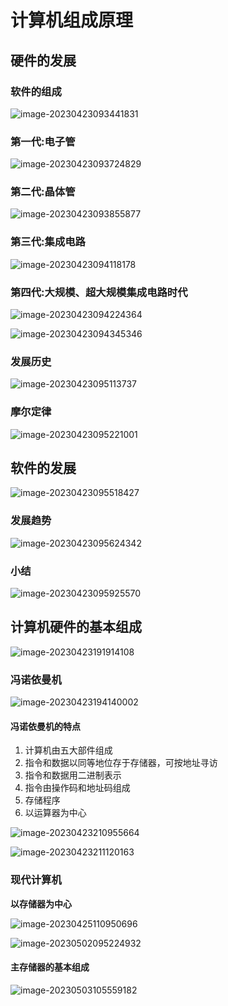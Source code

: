 # 计算机组成原理

## 硬件的发展

### **软件的组成**

![image-20230423093441831](https://ltpbje.oss-cn-zhangjiakou.aliyuncs.com/img/202305091912339.png)

### 第一代:**电子管**

![image-20230423093724829](https://ltpbje.oss-cn-zhangjiakou.aliyuncs.com/img/202305091912341.png)

### 第二代:晶体管

![image-20230423093855877](https://ltpbje.oss-cn-zhangjiakou.aliyuncs.com/img/202305091912342.png)

### 第三代:集成电路


![image-20230423094118178](https://ltpbje.oss-cn-zhangjiakou.aliyuncs.com/img/202305091912343.png)

### 第四代:**大规模、超大规模集成电路时代**


![image-20230423094224364](https://ltpbje.oss-cn-zhangjiakou.aliyuncs.com/img/202305091912344.png)




![image-20230423094345346](https://ltpbje.oss-cn-zhangjiakou.aliyuncs.com/img/202305091912345.png)

### 发展历史

![image-20230423095113737](https://ltpbje.oss-cn-zhangjiakou.aliyuncs.com/img/202305091912346.png)

### 摩尔定律

![image-20230423095221001](https://ltpbje.oss-cn-zhangjiakou.aliyuncs.com/img/202305091912347.png)

## 软件的发展

![image-20230423095518427](https://ltpbje.oss-cn-zhangjiakou.aliyuncs.com/img/202305091912348.png)



### 发展趋势

![image-20230423095624342](https://ltpbje.oss-cn-zhangjiakou.aliyuncs.com/img/202305091912349.png)

### 小结

![image-20230423095925570](https://ltpbje.oss-cn-zhangjiakou.aliyuncs.com/img/202305091912350.png)

## 计算机硬件的基本组成

![image-20230423191914108](https://ltpbje.oss-cn-zhangjiakou.aliyuncs.com/img/202305091912351.png)

### 冯诺依曼机

![image-20230423194140002](https://ltpbje.oss-cn-zhangjiakou.aliyuncs.com/img/202305091912352.png)

#### 冯诺依曼机的特点

1. 计算机由五大部件组成
2. 指令和数据以同等地位存于存储器，可按地址寻访
3. 指令和数据用二进制表示
4. 指令由操作码和地址码组成
5. 存储程序
6. 以运算器为中心

![image-20230423210955664](https://ltpbje.oss-cn-zhangjiakou.aliyuncs.com/img/202305091912353.png)

![image-20230423211120163](https://ltpbje.oss-cn-zhangjiakou.aliyuncs.com/img/202305091912354.png)

### 现代计算机

**以存储器为中心**

![image-20230425110950696](https://ltpbje.oss-cn-zhangjiakou.aliyuncs.com/img/202305091912355.png)

![image-20230502095224932](https://ltpbje.oss-cn-zhangjiakou.aliyuncs.com/img/202305091912356.png)

#### 主存储器的基本组成

![image-20230503105559182](https://ltpbje.oss-cn-zhangjiakou.aliyuncs.com/img/202305091912357.png)
